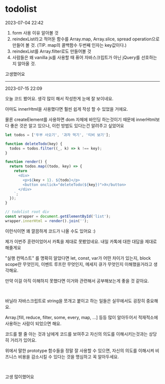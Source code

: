 # todolist

2023-07-04 22:42
1. form 사용 이유 알아볼 것
2. reindexList라고 적어둔 함수를 Array.map, Array.slice, spread operation으로 만들어 볼 것. (TIP. map의 콜백함수 두번째 인자는 key값이다.)
3. reindexList를 Array.filter로도 만들어볼 것
4. 사람들은 왜 vanilla js를 사용할 때 퓨어 자바스크립트가 아닌 jQuery를 선호하는지 알아올 것.

고생했어요

---

2023-07-15 22:09

오늘 코드 봤어요. 생각 많이 해서 작성한게 눈에 잘 보이네요.

아마도 innerHtml을 사용했다면 훨씬 쉽게 작성 할 수 있었을 거에요.

물론 createElement를 사용하면 dom 자체에 바인딩 하는것이기 때문에 innerHtml보다 좋은 것은 알고 있으나, 이런 방법도 있다는건 알려주고 싶었어요

```javascript
let todos = ['두부 사오기', '과자 먹기', '티비 보기'];

function deleteTodo(key) {
  todos = todos.filter((_, k) => k !== key);
}

function render() {
  return todos.map((todo, key) => {
    return `
      <div>
        <p>${key + 1}. ${todo}</p>
        <button onclick="deleteTodo(${key})">X</button>
      </div>
    `;
  });
}

// todolist root div
const wrapper = document.getElementById('list');
wrapper.innerHtml = render().join('');
```

이런식이면 꽤 깔끔하게 코드가 나올 수도 있어요 :)

제가 이번주 훈련이었어서 카톡을 제대로 못봤었네요. 내일 카톡에 대한 대답을 제대로 해줄게요

"실행 컨텍스트" 를 명확히 알았다면 let, const, var가 어떤 차이가 있는지, block scope란 무엇인지, 이벤트 루프란 무엇인지, 메세지 큐가 무엇인지 이해했을거라고 생각해요.

만약 이걸 아직 이해하지 못했다면 이거와 관련해서 공부해보는게 좋을 것 같아요.

<br/>

바닐라 자바스크립트로 string을 쪼개고 붙이고 하는 일들은 실무에서도 굉장히 중요해요.

Array.[fill, reduce, filter, some, every, map, ...] 등등 많이 알아두어서 적재적소에 사용하는 사람이 되었으면 해요.

코드를 짤 줄 아는 것과 남에게 코드를 보여주고 자신의 의도를 이해시키는것과는 상당히 거리가 있어요.

위에서 말한 prototype 함수들을 정말 잘 사용할 수 있으면, 자신의 의도를 이해시켜 비즈니스 비용을 감소시킬 수 있다는 것을 명심하고 꼭 알아두세요.

<br/>

고생 많이했어요




